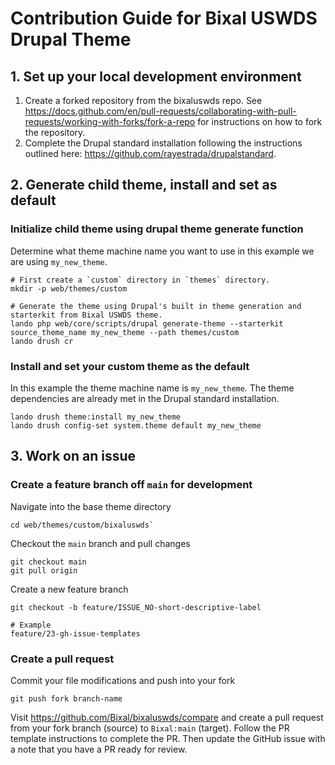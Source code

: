 # Contribution Guide for Bixal USWDS Drupal Theme

## 1. Set up your local development environment

1. Create a forked repository from the bixaluswds repo. See https://docs.github.com/en/pull-requests/collaborating-with-pull-requests/working-with-forks/fork-a-repo for instructions on how to fork the repository.
2. Complete the Drupal standard installation following the instructions outlined here: https://github.com/rayestrada/drupalstandard.

## 2. Generate child theme, install and set as default

### Initialize child theme using drupal theme generate function

Determine what theme machine name you want to use in this example we are using `my_new_theme`.

```
# First create a `custom` directory in `themes` directory.
mkdir -p web/themes/custom

# Generate the theme using Drupal's built in theme generation and starterkit from Bixal USWDS theme.
lando php web/core/scripts/drupal generate-theme --starterkit source_theme_name my_new_theme --path themes/custom
lando drush cr
```

### Install and set your custom theme as the default

In this example the theme machine name is `my_new_theme`.
The theme dependencies are already met in the Drupal standard installation.

```
lando drush theme:install my_new_theme
lando drush config-set system.theme default my_new_theme
```

## 3. Work on an issue

### Create a feature branch off `main` for development

Navigate into the base theme directory

```
cd web/themes/custom/bixaluswds`
```

Checkout the `main` branch and pull changes

```
git checkout main
git pull origin
```

Create a new feature branch

```
git checkout -b feature/ISSUE_NO-short-descriptive-label

# Example
feature/23-gh-issue-templates
```

### Create a pull request

Commit your file modifications and push into your fork

```
git push fork branch-name
```

Visit https://github.com/Bixal/bixaluswds/compare and create a pull request from your fork branch (source) to `Bixal:main` (target).
Follow the PR template instructions to complete the PR. Then update the GitHub issue with a note that you have a PR ready for review.
